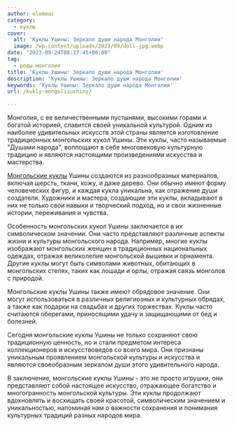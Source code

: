 ```yaml
---
author: olomouc
category:
  - куклы
cover:
  alt: 'Куклы Ушины: Зеркало души народа Монголии'
  image: /wp-content/uploads/2023/09/doll-jpg.webp
date: "2023-09-24T08:17:45+00:00"
tag:
  - роды-монголия
title: 'Куклы Ушины: Зеркало души народа Монголии'
description: 'Куклы Ушины: Зеркало души народа Монголии'
keywords: 'Куклы Ушины: Зеркало души народа Монголии'
url: /kukly-mongoliiushiny/

---
```

Монголия, с ее величественными пустынями, высокими горами и богатой историей, славится своей уникальной культурой. Одним из наиболее удивительных искусств этой страны является изготовление традиционных монгольских кукол Ушины. Эти куклы, часто называемые "Душами народа", воплощают в себе многовековую культурную традицию и являются настоящими произведениями искусства и мастерства.

[Монгольские куклы](https://www.adora.ru/tag/rody-mongoliya/) Ушины создаются из разнообразных материалов, включая шерсть, ткани, кожу, и даже дерево. Они обычно имеют форму человеческих фигур, и каждая кукла уникальна, как отражение души создателя. Художники и мастера, создающие эти куклы, вкладывают в них не только свои навыки и творческий подход, но и свои жизненные истории, переживания и чувства.

Особенность монгольских кукол Ушины заключается в их символическом значении. Они часто представляют различные аспекты жизни и культуры монгольского народа. Например, многие куклы изображают монгольских женщин в традиционных национальных одеждах, отражая великолепие монгольской вышивки и орнамента. Другие куклы могут быть символами животных, обитающих в монгольских степях, таких как лошади и орлы, отражая связь монголов с природой.

Монгольские куклы Ушины также имеют обрядовое значение. Они могут использоваться в различных религиозных и культурных обрядах, а также как подарки на свадьбах и других торжествах. Куклы часто считаются оберегами, приносящими удачу и защищающими от бед и болезней.

Сегодня монгольские куклы Ушины не только сохраняют свою традиционную ценность, но и стали предметом интереса коллекционеров и искусствоведов со всего мира. Они признаны уникальным проявлением монгольской культуры и искусства и являются своеобразным зеркалом души этого удивительного народа.

В заключение, монгольские куклы Ушины \- это не просто игрушки, они представляют собой настоящее искусство, отражающее богатство и многогранность монгольской культуры. Эти куклы продолжают вдохновлять и восхищать своей красотой, символическим значением и уникальностью, напоминая нам о важности сохранения и понимания культурных традиций разных народов мира.
